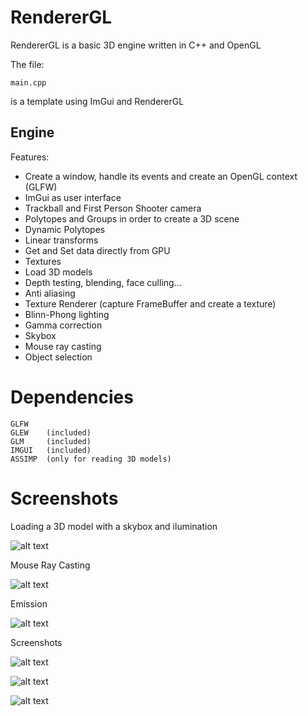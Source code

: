 # RendererGL

RendererGL is a basic 3D engine written in C++ and OpenGL

The file:

```
main.cpp
```

is a template using ImGui and RendererGL

## Engine

Features:

* Create a window, handle its events and create an OpenGL context (GLFW)
* ImGui as user interface
* Trackball and First Person Shooter camera
* Polytopes and Groups in order to create a 3D scene
* Dynamic Polytopes
* Linear transforms
* Get and Set data directly from GPU
* Textures
* Load 3D models
* Depth testing, blending, face culling...
* Anti aliasing
* Texture Renderer (capture FrameBuffer and create a texture)
* Blinn-Phong lighting
* Gamma correction
* Skybox
* Mouse ray casting
* Object selection

# Dependencies
```
GLFW
GLEW    (included)
GLM     (included)
IMGUI   (included)
ASSIMP  (only for reading 3D models)
```

# Screenshots

Loading a 3D model with a skybox and ilumination

![alt text](https://github.com/MorcilloSanz/RendererGL/blob/main/img/skybox.gif)  

Mouse Ray Casting

![alt text](https://github.com/MorcilloSanz/RendererGL/blob/main/img/mouseRayCasting.gif)  

Emission

![alt text](https://github.com/MorcilloSanz/RendererGL/blob/main/img/emission.png)  

Screenshots

![alt text](https://github.com/MorcilloSanz/RendererGL/blob/main/img/1.png)  

![alt text](https://github.com/MorcilloSanz/RendererGL/blob/main/img/2.png)  

![alt text](https://github.com/MorcilloSanz/RendererGL/blob/main/img/3.png)  